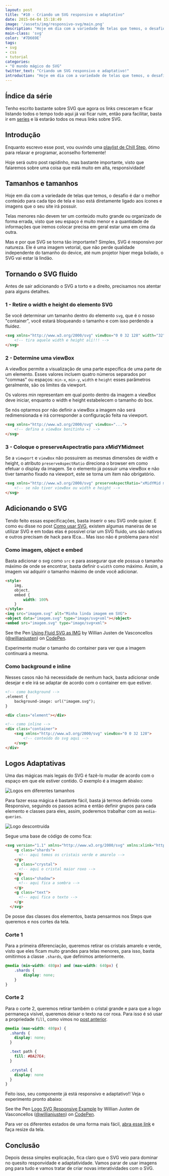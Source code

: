 ```yaml
---
layout: post
title: "#10 - Criando um SVG responsivo e adaptativo"
date: 2015-04-04 15:18:49
image: '/assets/img/responsivo-svg/main.png'
description: "Hoje em dia com a variedade de telas que temos, o desafio é dar o melhor conteúdo para cada tipo de tela."
main-class: 'svg'
color: '#7D669E'
tags:
- svg
- css
- tutorial
categories:
- "O mundo mágico do SVG"
twitter_text: "Criando um SVG responsivo e adaptativo!"
introduction: "Hoje em dia com a variedade de telas que temos, o desafio é dar o melhor conteúdo para cada tipo de tela. Saiba como criar um SVG responsivo e adaptativo."
---
```


## Índice da série

Tenho escrito bastante sobre SVG que agora os links cresceram e ficar listando todos o tempo todo aqui já vai ficar ruim, então para facilitar, basta ir em [series](http://willianjusten.com.br/series/) e lá estarão todos os meus links sobre SVG.

## Introdução

Enquanto escrevo esse post, vou ouvindo uma [playlist de Chill Step](https://open.spotify.com/user/kent1337/playlist/6IjDl5eRczFdgZkKYXhuHZ), ótimo para relaxar e programar, aconselho fortemente!

Hoje será outro post rapidinho, mas bastante importante, visto que falaremos sobre uma coisa que está muito em alta, responsividade!

## Tamanhos e tamanhos

Hoje em dia com a variedade de telas que temos, o desafio é dar o melhor conteúdo para cada tipo de tela e isso está diretamente ligado aos ícones e imagens que o seu site irá possuir.

Telas menores não devem ter um conteúdo muito grande ou organizado de forma errada, visto que seu espaço é muito menor e a quantidade de informações que iremos colocar precisa em geral estar uma em cima da outra.

Mas e por que SVG se torna tão importante? Simples, SVG é responsivo por natureza. Ele é uma imagem vetorial, que não perde qualidade independente do tamanho do device, até num projetor hiper mega bolado, o SVG vai estar lá lindão.

## Tornando o SVG fluido

Antes de sair adicionando o SVG a torto e a direito, precisamos nos atentar para alguns detalhes.

### 1 - Retire o width e height do elemento SVG

Se você determinar um tamanho dentro do elemento `svg`, que é o nosso "container", você estará bloqueando o tamanho e com isso perdendo a fluidez.

```html
<svg xmlns="http://www.w3.org/2000/svg" viewBox="0 0 32 128" width="32" height="128">
	<!-- tira aquele width e height ali!!! -->
</svg>
```

### 2 - Determine uma viewBox

A viewBox permite a visualização de uma parte específica de uma parte de um elemento. Esses valores incluem quatro números separados por "commas" ou espaços: `min-x`, `min-y`, `width` e `height` esses parâmetros geralmente, são os limites da viewport.

Os valores min representam em qual ponto dentro da imagem a viewBox deve iniciar, enquanto o width e height estabelecem o tamanho do box.

Se nós optarmos por não definir a viewBox a imagem não será redimensionada e irá corresponder a configuração feita na viewport.

```html
<svg xmlns="http://www.w3.org/2000/svg" viewBox="...">
	<!-- defina a viewBox bonitinha =) -->
</svg>
```

### 3 - Coloque o preserveAspectratio para xMidYMidmeet

Se a `viewport` e `viewBox` não possuirem as mesmas dimensões de width e height, o atributo `preserveAspectRatio` direciona o browser em como efetuar o display da imagem. Se o elemento já possuir uma viewBox e não tiver tamanho fixado na viewport, este se torna um item não obrigatório.

```html
<svg xmlns="http://www.w3.org/2000/svg" preserveAspectRatio="xMidYMid meet">
	<!-- se não tiver viewBox ou width e height -->
</svg>
```

## Adicionando o  SVG

Tendo feito essas especificações, basta inserir o seu SVG onde quiser. E como eu disse no post [Como usar SVG](http://willianjusten.com.br/como-usar-svg/), existem algumas maneiras de se utilizar SVG e em todas elas é possível criar um SVG fluido, uns são nativos e outros precisam de hack para IEca... Mas isso não é problema para nós!

### Como imagem, object e embed

Basta adicionar o svg como `src` e para assegurar que ele possua o tamanho máximo de onde se encontrar, basta definir o `width` como máximo. Assim, a imagem vai adquirir o tamanho máximo de onde você adicionar.

```html
<style>
	img,
	object,
	embed {
		width: 100%
	}
</style>
<img src="imagem.svg" alt="Minha linda imagem em SVG">
<object data="imagem.svg" type="image/svg+xml"></object>
<embed src="imagem.svg" type="image/svg+xml">
```

<p data-height="266" data-theme-id="11319" data-slug-hash="PwvoXB" data-default-tab="result" data-user="willianjusten" class='codepen'>See the Pen <a href='http://codepen.io/willianjusten/pen/PwvoXB/'>Using Fluid SVG as IMG</a> by Willian Justen de Vasconcellos (<a href='http://codepen.io/willianjusten'>@willianjusten</a>) on <a href='http://codepen.io'>CodePen</a>.</p>
<script src="//assets.codepen.io/assets/embed/ei.js"></script>

Experimente mudar o tamanho do container para ver que a imagem continuará a mesma.

### Como background e inline

Nesses casos não há necessidade de nenhum hack, basta adicionar onde desejar e ele irá se adaptar de acordo com o container em que estiver.

```html
<!-- como background -->
.element {
	background-image: url("imagem.svg");
}

<div class="element"></div>

<!-- como inline -->
<div class="container">
	<svg xmlns="http://www.w3.org/2000/svg" viewBox="0 0 32 128">
		<!-- conteúdo do svg aqui -->
	</svg>
</div>
```

## Logos Adaptativas

Uma das mágicas mais legais do SVG é fazê-lo mudar de acordo com o espaço em que ele estiver contido. O exemplo é a imagem abaixo:

![Logos em diferentes tamanhos](/assets/img/responsivo-svg/logos-sizes.jpg)

Para fazer essa mágica é bastante fácil, basta já termos definido como Responsivo, seguindo os passos acima e então definir grupos para cada elemento e classes para eles, assim, poderemos trabalhar com as `media-queries`.

![Logo descontruída](/assets/img/responsivo-svg/logo-ungroup.png)

Segue uma base de código de como fica:

```html
<svg version="1.1" xmlns="http://www.w3.org/2000/svg" xmlns:xlink="http://www.w3.org/1999/xlink" viewBox="0 0 612 612">
    <g class="shards">
      <!-- aqui temos os cristais verde e amarelo -->
    </g>
    <g class="crystal">
      <!-- aqui o cristal maior roxo -->
    </g>
    <g class="shadow">
      <!-- aqui fica a sombra -->
    </g>
    <g class="text">
      <!-- aqui fica o texto -->
    </g>
  </svg>
```

De posse das classes dos elementos, basta pensarmos nos Steps que queremos e nos cortes da tela.

### Corte 1

Para a primeira diferenciação, queremos retirar os cristais amarelo e verde, visto que eles ficam muito grandes para telas menores, para isso, basta omitirmos a classe `.shards`, que definimos anteriormente.

```css
@media (min-width: 480px) and (max-width: 640px) {
	.shards {
		display: none;
	}
}
```

### Corte 2

Para o corte 2, queremos retirar também o cristal grande e para que a logo permaneça visível, queremos deixar o texto na cor roxa. Para isso é só usar a propriedade `fill`, como vimos no [post anterior](http://willianjusten.com.br/colorindo-em-svg/).

```css
@media (max-width: 480px) {
  .shards {
    display: none;
  }

  .text path {
    fill: #BA27E4;
  }

  .crystal {
    display: none
  }
}
```

Feito isso, seu componente já está responsivo e adaptativo!! Veja o experimento pronto abaixo:

<p data-height="266" data-theme-id="11319" data-slug-hash="ZYVPep" data-default-tab="result" data-user="willianjusten" class='codepen'>See the Pen <a href='http://codepen.io/willianjusten/pen/ZYVPep/'>Logo SVG Responsive Example</a> by Willian Justen de Vasconcellos (<a href='http://codepen.io/willianjusten'>@willianjusten</a>) on <a href='http://codepen.io'>CodePen</a>.</p>
<script src="//assets.codepen.io/assets/embed/ei.js"></script>

Para ver os diferentes estados de uma forma mais fácil, [abra esse link](http://codepen.io/willianjusten/full/ZYVPep/) e faça resize da tela.

## Conclusão

Depois dessa simples explicação, fica claro que o SVG veio para dominar no quesito responvidade e adaptatividade. Vamos parar de usar imagens png para tudo e vamos tratar de criar novas interatividades com o SVG.
